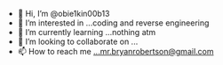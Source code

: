 - 👋 Hi, I’m @obie1kin00b13
- 👀 I’m interested in ...coding and reverse engineering
- 🌱 I’m currently learning ...nothing atm
- 💞️ I’m looking to collaborate on ...
- 📫 How to reach me ...mr.bryanrobertson@gmail.com

<!---
obie1kin00b13/obie1kin00b13 is a ✨ special ✨ repository because its `README.md` (this file) appears on your GitHub profile.
You can click the Preview link to take a look at your changes.
--->
